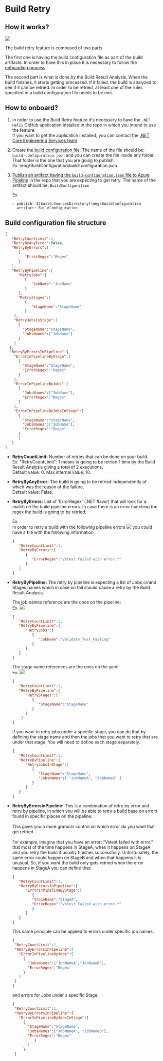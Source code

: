 # Build Retry

## How it works?
![](./Resources/BuildRetryWorkflow.png?raw=true)

The build retry feature is composed of two parts.

The first one is having the build configuration file as part of the build artifacts. In order to have this in place it is necessary to follow the [onboarding process](#how-to-onboard).

The second part is what is done by the Build Result Analysis. When the build finishes, it starts getting processed. If it failed, the build is analyzed to see if it can be retried. In order to be retried, at least one of the rules specified in a build configuration file needs to be met. 
## How to onboard?
1. In order to use the Build Retry feature it's necessary to have the `.NET Helix` GitHub application installed in the repo in which you intend to use the feature. </br>
If you want to get the application installed, you can contact the [.NET Core Engineering Services team](https://dev.azure.com/dnceng/internal/_wiki/wikis/DNCEng%20Services%20Wiki/107/How-to-get-a-hold-of-Engineering-Servicing)


1. Create the [build configuration file](#Build-configuration-file-structure). The name of the file should be: `build-configuration.json` and you can create the file inside any folder. That folder is the one that you are going to publish. </br>
Ex. \eng\BuildConfiguration\build-configuration.json
1. [Publish an artifact having the `build-configuration.json` file to Azure Pipeline](https://docs.microsoft.com/en-us/azure/devops/pipelines/artifacts/pipeline-artifacts) in the repo that you are expecting to get retry. The name of the artifact should be: `BuildConfiguration`

	Ex.
	``` 
	- publish: $(Build.SourcesDirectory)\eng\BuildConfiguration
	  artifact: BuildConfiguration
	``` 

## Build configuration file structure
```json 
{
   "RetryCountLimit":1,
   "RetryByAnyError":false,
   "RetryByErrors":[
      {
         "ErrorRegex":"Regex"
      }
   ],
   "RetryByPipeline":{
      "RetryJobs":[
         {
            "JobName":"JobName"
         }
      ],
      "RetryStages":[
         {
            "StageName":"StageName"
         }
    ],
    "RetryJobsInStage":[
      {
        "StageName":"StageName",
        "JobsNames":["JobName"]
      }
    ]
  },
  "RetryByErrorsInPipeline":{
    "ErrorInPipelineByStage":[
      {
        "StageName":"StageName",
        "ErrorRegex":"Regex"
      }
    ],
    "ErrorInPipelineByJobs":[
      {
        "JobsNames":["JobName"],
        "ErrorRegex":"Regex"
      }
    ],
    "ErrorInPipelineByJobsInStage":[
      {
        "StageName":"StageName",
        "JobsNames":["JobName"],
        "ErrorRegex":"Regex"
      }
      ]
   }
}
```

- **RetryCountLimit:** Number of retries that can be done on your build. <br/> 
Ex. "RetryCountLimit": 1 means is going to be retried 1 time by the Build Result Analysis giving a total of 2 executions. <br> 
Default value: 0. Max internal value: 10.

- **RetryByAnyError:** The build is going to be retried independently of which was the reason of the failure. <br> 
Default value: False. 

- **RetryByErrors:** List of 'ErrorRegex' (.NET flavor) that will look for a match on the build pipeline errors. In case there is an error matching the regex the build is going to be retried.

	Ex.<br/>
	In order to retry a build with the following pipeline errors
	![](./Resources/PipelineErrorsExample.png?raw=true)
	you could have a file with the following information:
	```json 
    {
       "RetryCountLimit":1,
       "RetryByErrors":[
          {
             "ErrorRegex":"Vstest failed with error.*"
          }
       ]
    }
	```

- **RetryByPipeline:** The retry by pipeline is expecting a list of Jobs or/and Stages names which in case on fail should cause a retry by the Build Result Analysis.

	The job names reference are the ones on the pipeline:<br/>
	Ex. 
	![](./Resources/JobNameErrorsExample.png?raw=true)
	```json 
    {
       "RetryCountLimit":1,
       "RetryByPipeline":{
          "RetryJobs":[
             {
                "JobName":"Validate_Test_Failing"
             }
          ]
       }
    }
	```
	The stage name references are the ones on the yaml </br>
	Ex.
	![](./Resources/StageNameExample.png?raw=true)
	```json
    {
       "RetryCountLimit":1,
       "RetryByPipeline":{
          "RetryStages":[
             {
                "StageName":"StageName"
             }
          ]
        }
    }
	```
     If you want to retry jobs under a specific stage, you can do that by defining the stage name and then the jobs that you want to retry that are under that stage. You will need to define each stage separately. 
   ```json
   {
      "RetryCountLimit":1,
      "RetryByPipeline":{
         "RetryJobsInStage":[
            {
               "StageName":"StageName",
               "JobsNames":[ "JobNameA", "JobNameB" ]
            }
         ]
      }
   }
   ```
- **RetryByErrorsInPipeline:** This is a combination of retry by error and retry by pipeline, in which you will be able to retry a build base on errors found in specific places on the pipeline. <br>  
This gives you a more granular control on which error do you want that get retried.<br>  
For example, imagine that you have an error: "Vstest failed with error."  that most of the time happens in StageA, when it happens on StageA and you retry the build it usually finishes successfully. Unfortunately, the same error could happen on StageB and when that happens it is unusual. So, if you want the build only gets retried when the error happens in StageA you can define that: 

   ```json
   {
      "RetryCountLimit":1,
      "RetryByErrorsInPipeline":{
         "ErrorInPipelineByStage":[
            {
            "StageName":"StageA",
            "ErrorRegex":"Vstest failed with error.*"
            }
         ]
      }
   }
   ```

   This same principle can be applied to errors under specific job names: 

   ```json
  {
    "RetryCountLimit":1,
    "RetryByErrorsInPipeline":{
      "ErrorInPipelineByJobs":[
        {
          "JobsNames":["JobNameA","JobNameB"],
          "ErrorRegex":"Regex"
        }
      ]
    }
  }
   ```

   and errors for Jobs under a specific Stage:
   ```json
  {
    "RetryCountLimit":1,
    "RetryByErrorsInPipeline":{
      "ErrorInPipelineByJobsInStage":[
        {
          "StageName":"StageName",
          "JobsNames":["JobNameA", "JobNameB"],
          "ErrorRegex":"Regex"
             }
          ]
        }
    }
	```

